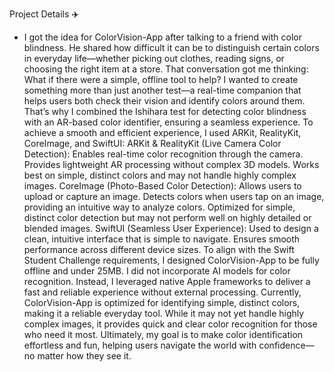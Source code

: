 Project Details ✈️
- I got the idea for ColorVision-App after talking to a friend with color blindness. He shared how difficult it can be to distinguish certain colors in everyday life—whether picking out clothes, reading signs, or choosing the right item at a store. That conversation got me thinking: What if there were a simple, offline tool to help?
I wanted to create something more than just another test—a real-time companion that helps users both check their vision and identify colors around them. That’s why I combined the Ishihara test for detecting color blindness with an AR-based color identifier, ensuring a seamless experience.
To achieve a smooth and efficient experience, I used ARKit, RealityKit, CoreImage, and SwiftUI:
ARKit & RealityKit (Live Camera Color Detection):
Enables real-time color recognition through the camera.
Provides lightweight AR processing without complex 3D models.
Works best on simple, distinct colors and may not handle highly complex images.
CoreImage (Photo-Based Color Detection):
Allows users to upload or capture an image.
Detects colors when users tap on an image, providing an intuitive way to analyze colors.
Optimized for simple, distinct color detection but may not perform well on highly detailed or blended images.
SwiftUI (Seamless User Experience):
Used to design a clean, intuitive interface that is simple to navigate.
Ensures smooth performance across different device sizes.
To align with the Swift Student Challenge requirements, I designed ColorVision-App to be fully offline and under 25MB. I did not incorporate AI models for color recognition. Instead, I leveraged native Apple frameworks to deliver a fast and reliable experience without external processing.
Currently, ColorVision-App is optimized for identifying simple, distinct colors, making it a reliable everyday tool. While it may not yet handle highly complex images, it provides quick and clear color recognition for those who need it most.
Ultimately, my goal is to make color identification effortless and fun, helping users navigate the world with confidence—no matter how they see it.
